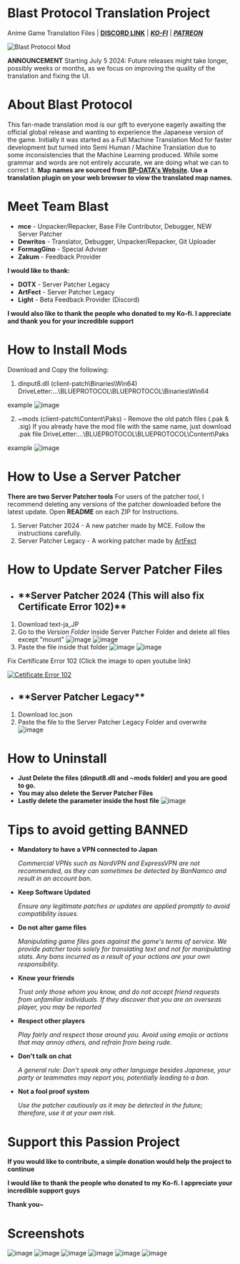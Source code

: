 # Blast Protocol Translation Project 
Anime Game Translation Files | **[DISCORD LINK](https://discord.gg/jdkams6jca)** | **_[KO-FI](https://ko-fi.com/mountaindewritos)_** | **_[PATREON](https://patreon.com/mtdewritos)_**

![Blast Protocol Mod](https://github.com/mountaindewritos/BPTranslateFiles/assets/66302821/45396439-4053-4aac-bd7c-8ddd3cacc3d6)

**ANNOUNCEMENT**
Starting July 5 2024: Future releases might take longer, possibly weeks or months, as we focus on improving the quality of the translation and fixing the UI.

# About Blast Protocol
This fan-made translation mod is our gift to everyone eagerly awaiting the official global release and wanting to experience the Japanese version of the game. 
Initially it was started as a Full Machine Translation Mod for faster development but turned into Semi Human / Machine Translation due to some inconsistencies that the Machine Learning produced.
While some grammar and words are not entirely accurate, we are doing what we can to correct it.
**Map names are sourced from [BP-DATA's Website](bp-data.net). Use a translation plugin on your web browser to view the translated map names.**

# Meet Team Blast
- **mce** -  Unpacker/Repacker, Base File Contributor, Debugger, NEW Server Patcher
- **Dewritos** - Translator, Debugger, Unpacker/Repacker, Git Uploader
- **FormagGino** - Special Adviser
- **Zakum** - Feedback Provider

**I would like to thank:**
- **DOTX** - Server Patcher Legacy
- **ArtFect** - Server Patcher Legacy
- **Light** - Beta Feedback Provider (Discord)

**I would also like to thank the people who donated to my Ko-fi. I appreciate and thank you for your incredible support**

# How to Install Mods
Download and Copy the following:
1. dinput8.dll (client-patch\Binaries\Win64)
DriveLetter:\...\BLUEPROTOCOL\BLUEPROTOCOL\Binaries\Win64

example
![image](https://github.com/mountaindewritos/BPTranslateFiles/assets/66302821/6b2bf90a-e047-4179-a446-510a2f90bd80)

2. ~mods (client-patch\Content\Paks) - Remove the old patch files (.pak & .sig)
If you already have the mod file with the same name, just download .pak file
DriveLetter:\...\BLUEPROTOCOL\BLUEPROTOCOL\Content\Paks

example
![image](https://github.com/mountaindewritos/BPTranslateFiles/assets/66302821/ba0aa679-c18b-4330-90a6-1a5a8ea83d21)

# How to Use a Server Patcher
**There are two Server Patcher tools**
For users of the patcher tool, I recommend deleting any versions of the patcher downloaded before the latest update.
Open **README** on each ZIP for Instructions.

1. Server Patcher 2024 - A new patcher made by MCE. Follow the instructions carefully.
2. Server Patcher Legacy - A working patcher made by [ArtFect](https://github.com/ArtFect/BP-translate)

# How to Update Server Patcher Files

- <h2>**Server Patcher 2024 (This will also fix Certificate Error 102)**</h2>
1. Download text-ja_JP
2. Go to the _Version Folder_ inside Server Patcher Folder and delete all files except "mount"
![image](https://github.com/user-attachments/assets/2c63b33e-d524-4c8f-821e-6645fb9b37a3)
![image](https://github.com/user-attachments/assets/324b8420-3cfe-4d32-b2b2-7a7fe5e063e8)
3. Paste the file inside that folder
![image](https://github.com/user-attachments/assets/e1848805-f866-42ff-8511-87a6caeb5440)
![image](https://github.com/user-attachments/assets/40f44ecc-4a9a-4e64-935d-59df5b7a199e)

Fix Certificate Error 102 (Click the image to open youtube link)

[![Cetificate Error 102](https://img.youtube.com/vi/GZpSY8CICTw/0.jpg)](https://www.youtube.com/watch?v=GZpSY8CICTw)


- <h2>**Server Patcher Legacy**</h2>
1. Download loc.json
2. Paste the file to the Server Patcher Legacy Folder and overwrite
![image](https://github.com/user-attachments/assets/fe084d09-9a88-4b80-8f9c-edb3ca768e63)


# How to Uninstall
 - **Just Delete the files (dinput8.dll and ~mods folder) and you are good to go.**
 - **You may also delete the Server Patcher Files**
 - **Lastly delete the parameter inside the host file**
![image](https://github.com/user-attachments/assets/999a27c2-6c1d-4ed8-8a4f-b59adcb6480e)


# Tips to avoid getting BANNED
- **Mandatory to have a VPN connected to Japan**
  
  _Commercial VPNs such as NordVPN and ExpressVPN are not recommended, as they can sometimes be detected by BanNamco and result in an account ban._

- **Keep Software Updated**
  
  _Ensure any legitimate patches or updates are applied promptly to avoid compatibility issues._

- **Do not alter game files**
  
  _Manipulating game files goes against the game's terms of service. We provide patcher tools solely for translating text and not for manipulating stats. Any bans incurred as a result of your actions are your own responsibility._

- **Know your friends**

  _Trust only those whom you know, and do not accept friend requests from unfamiliar individuals. If they discover that you are an overseas player, you may be reported_

- **Respect other players**

  _Play fairly and respect those around you. Avoid using emojis or actions that may annoy others, and refrain from being rude._

- **Don't talk on chat**

  _A general rule: Don't speak any other language besides Japanese, your party or teammates may report you, potentially leading to a ban._

- **Not a fool proof system**

  _Use the patcher cautiously as it may be detected in the future; therefore, use it at your own risk._

# Support this Passion Project 
**If you would like to contribute, a simple donation would help the project to continue**

**I would like to thank the people who donated to my Ko-fi. I appreciate your incredible support guys**

**Thank you~**


# Screenshots
![image](https://github.com/mountaindewritos/BPTranslateFiles/assets/66302821/724d60f2-da6b-4bd5-9836-43e1b14d2c95)
![image](https://github.com/mountaindewritos/BPTranslateFiles/assets/66302821/0ce4a14d-f47f-4955-bddf-dea5dca37473)
![image](https://github.com/mountaindewritos/BPTranslateFiles/assets/66302821/c72e0b93-e538-4ea3-84eb-85afd29784b1)
![image](https://github.com/mountaindewritos/BPTranslateFiles/assets/66302821/5a9fdb42-2bd0-4d60-8881-d378cb81212f)
![image](https://github.com/mountaindewritos/BPTranslateFiles/assets/66302821/d8e2c13e-c90d-46fb-ac10-c3d7dc410d87)
![image](https://github.com/mountaindewritos/BPTranslateFiles/assets/66302821/2cb287e3-c856-41bb-bf16-76488c953617)



